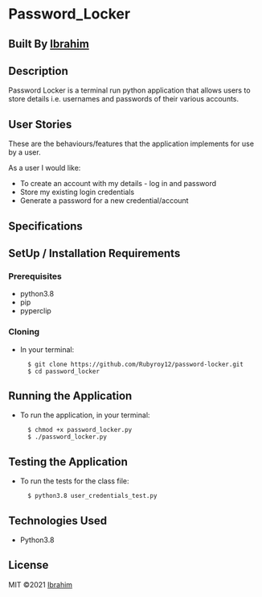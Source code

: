 # Password_Locker

## Built By [Ibrahim](https://github.com/Rubyroy12)

## Description
Password Locker is a terminal run python application that allows users to store details i.e. usernames and passwords of their various accounts.

## User Stories
These are the behaviours/features that the application implements for use by a user.

As a user I would like:
* To create an account with my details - log in and password
* Store my existing login credentials
* Generate a password for a new credential/account


## Specifications


## SetUp / Installation Requirements
### Prerequisites
* python3.8
* pip
* pyperclip

### Cloning
* In your terminal:
        
        $ git clone https://github.com/Rubyroy12/password-locker.git
        $ cd password_locker

## Running the Application
* To run the application, in your terminal:

        $ chmod +x password_locker.py
        $ ./password_locker.py
        
## Testing the Application
* To run the tests for the class file:

        $ python3.8 user_credentials_test.py
        
## Technologies Used
* Python3.8

## License
MIT &copy;2021 [Ibrahim](https://github.com/Rubyroy12/)